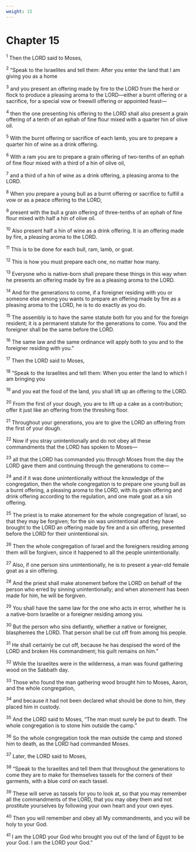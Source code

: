 ```yaml
---
weight: 15
---
```


# Chapter 15

<sup>1</sup> Then the LORD said to Moses, 

<sup>2</sup> “Speak to the Israelites and tell them: After you enter the land that I am giving you as a home 

<sup>3</sup> and you present an offering made by fire to the LORD from the herd or flock to produce a pleasing aroma to the LORD—either a burnt offering or a sacrifice, for a special vow or freewill offering or appointed feast— 

<sup>4</sup> then the one presenting his offering to the LORD shall also present a grain offering of a tenth of an ephah of fine flour mixed with a quarter hin of olive oil. 

<sup>5</sup> With the burnt offering or sacrifice of each lamb, you are to prepare a quarter hin of wine as a drink offering. 

<sup>6</sup> With a ram you are to prepare a grain offering of two-tenths of an ephah of fine flour mixed with a third of a hin of olive oil, 

<sup>7</sup> and a third of a hin of wine as a drink offering, a pleasing aroma to the LORD. 

<sup>8</sup> When you prepare a young bull as a burnt offering or sacrifice to fulfill a vow or as a peace offering to the LORD, 

<sup>9</sup> present with the bull a grain offering of three-tenths of an ephah of fine flour mixed with half a hin of olive oil. 

<sup>10</sup> Also present half a hin of wine as a drink offering. It is an offering made by fire, a pleasing aroma to the LORD. 

<sup>11</sup> This is to be done for each bull, ram, lamb, or goat. 

<sup>12</sup> This is how you must prepare each one, no matter how many. 

<sup>13</sup> Everyone who is native-born shall prepare these things in this way when he presents an offering made by fire as a pleasing aroma to the LORD. 

<sup>14</sup> And for the generations to come, if a foreigner residing with you or someone else among you wants to prepare an offering made by fire as a pleasing aroma to the LORD, he is to do exactly as you do. 

<sup>15</sup> The assembly is to have the same statute both for you and for the foreign resident; it is a permanent statute for the generations to come. You and the foreigner shall be the same before the LORD. 

<sup>16</sup> The same law and the same ordinance will apply both to you and to the foreigner residing with you.” 

<sup>17</sup> Then the LORD said to Moses, 

<sup>18</sup> “Speak to the Israelites and tell them: When you enter the land to which I am bringing you 

<sup>19</sup> and you eat the food of the land, you shall lift up an offering to the LORD. 

<sup>20</sup> From the first of your dough, you are to lift up a cake as a contribution; offer it just like an offering from the threshing floor. 

<sup>21</sup> Throughout your generations, you are to give the LORD an offering from the first of your dough. 

<sup>22</sup> Now if you stray unintentionally and do not obey all these commandments that the LORD has spoken to Moses— 

<sup>23</sup> all that the LORD has commanded you through Moses from the day the LORD gave them and continuing through the generations to come— 

<sup>24</sup> and if it was done unintentionally without the knowledge of the congregation, then the whole congregation is to prepare one young bull as a burnt offering, a pleasing aroma to the LORD, with its grain offering and drink offering according to the regulation, and one male goat as a sin offering. 

<sup>25</sup> The priest is to make atonement for the whole congregation of Israel, so that they may be forgiven; for the sin was unintentional and they have brought to the LORD an offering made by fire and a sin offering, presented before the LORD for their unintentional sin. 

<sup>26</sup> Then the whole congregation of Israel and the foreigners residing among them will be forgiven, since it happened to all the people unintentionally. 

<sup>27</sup> Also, if one person sins unintentionally, he is to present a year-old female goat as a sin offering. 

<sup>28</sup> And the priest shall make atonement before the LORD on behalf of the person who erred by sinning unintentionally; and when atonement has been made for him, he will be forgiven. 

<sup>29</sup> You shall have the same law for the one who acts in error, whether he is a native-born Israelite or a foreigner residing among you. 

<sup>30</sup> But the person who sins defiantly, whether a native or foreigner, blasphemes the LORD. That person shall be cut off from among his people. 

<sup>31</sup> He shall certainly be cut off, because he has despised the word of the LORD and broken His commandment; his guilt remains on him.” 

<sup>32</sup> While the Israelites were in the wilderness, a man was found gathering wood on the Sabbath day. 

<sup>33</sup> Those who found the man gathering wood brought him to Moses, Aaron, and the whole congregation, 

<sup>34</sup> and because it had not been declared what should be done to him, they placed him in custody. 

<sup>35</sup> And the LORD said to Moses, “The man must surely be put to death. The whole congregation is to stone him outside the camp.” 

<sup>36</sup> So the whole congregation took the man outside the camp and stoned him to death, as the LORD had commanded Moses. 

<sup>37</sup> Later, the LORD said to Moses, 

<sup>38</sup> “Speak to the Israelites and tell them that throughout the generations to come they are to make for themselves tassels for the corners of their garments, with a blue cord on each tassel. 

<sup>39</sup> These will serve as tassels for you to look at, so that you may remember all the commandments of the LORD, that you may obey them and not prostitute yourselves by following your own heart and your own eyes. 

<sup>40</sup> Then you will remember and obey all My commandments, and you will be holy to your God. 

<sup>41</sup> I am the LORD your God who brought you out of the land of Egypt to be your God. I am the LORD your God.” 


